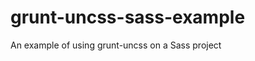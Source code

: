 grunt-uncss-sass-example
========================

An example of using grunt-uncss on a Sass project
